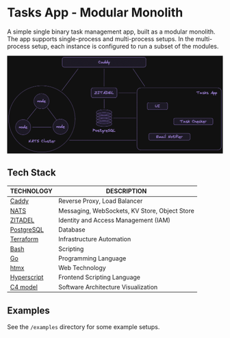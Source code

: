 # Tasks App - Modular Monolith

A simple single binary task management app, built as a modular monolith. The app supports single-process and multi-process setups. In the multi-process setup, each instance is configured to run a subset of the modules.

![components](doc/components.png)

## Tech Stack

| TECHNOLOGY                                 | DESCRIPTION                                   |
| ------------------------------------------ | --------------------------------------------- |
| [Caddy](https://caddyserver.com/)          | Reverse Proxy, Load Balancer                  |
| [NATS](https://nats.io/)                   | Messaging, WebSockets, KV Store, Object Store |
| [ZITADEL](https://zitadel.com/)            | Identity and Access Management (IAM)          |
| [PostgreSQL](https://www.postgresql.org/)  | Database                                      |
| [Terraform](https://www.terraform.io/)     | Infrastructure Automation                     |
| [Bash](https://www.gnu.org/software/bash/) | Scripting                                     |
| [Go](https://go.dev/)                      | Programming Language                          |
| [htmx](https://htmx.org/)                  | Web Technology                                |
| [Hyperscript](https://hyperscript.org/)    | Frontend Scripting Language                   |
| [C4 model](https://c4model.com/)           | Software Architecture Visualization           |

## Examples

See the `/examples` directory for some example setups.

